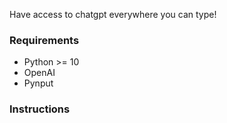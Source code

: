 Have access to chatgpt everywhere you can type!


### Requirements
- Python >= 10
- OpenAI
- Pynput


### Instructions



